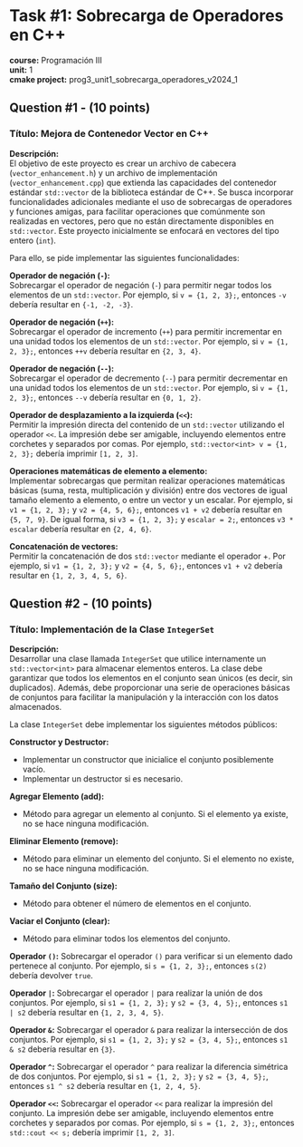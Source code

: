 # Task #1: Sobrecarga de Operadores en C++
**course:** Programación III  
**unit:** 1  
**cmake project:** prog3_unit1_sobrecarga_operadores_v2024_1

## Question #1 - (10 points)
### **Título**: Mejora de Contenedor Vector en C++
**Descripción:**  
El objetivo de este proyecto es crear un archivo de cabecera (`vector_enhancement.h`) y un archivo de implementación (`vector_enhancement.cpp`) que extienda las capacidades del contenedor estándar `std::vector` de la biblioteca estándar de C++. Se busca incorporar funcionalidades adicionales mediante el uso de sobrecargas de operadores y funciones amigas, para facilitar operaciones que comúnmente son realizadas en vectores, pero que no están directamente disponibles en `std::vector`. Este proyecto inicialmente se enfocará en vectores del tipo entero (`int`).

Para ello, se pide implementar las siguientes funcionalidades:

**Operador de negación (`-`):**  
Sobrecargar el operador de negación (`-`) para permitir negar todos los elementos de un `std::vector`. Por ejemplo, si `v = {1, 2, 3};`, entonces `-v` debería resultar en `{-1, -2, -3}`.

**Operador de negación (`++`):**  
Sobrecargar el operador de incremento (`++`) para permitir incrementar en una unidad todos los elementos de un `std::vector`. Por ejemplo, si `v = {1, 2, 3};`, entonces `++v` debería resultar en `{2, 3, 4}`.

**Operador de negación (`--`):**  
Sobrecargar el operador de decremento (`--`) para permitir decrementar en una unidad todos los elementos de un `std::vector`. Por ejemplo, si `v = {1, 2, 3};`, entonces `--v` debería resultar en `{0, 1, 2}`.

**Operador de desplazamiento a la izquierda (`<<`):**  
Permitir la impresión directa del contenido de un `std::vector` utilizando el operador `<<`. La impresión debe ser amigable, incluyendo elementos entre corchetes y separados por comas. Por ejemplo, `std::vector<int> v = {1, 2, 3};` debería imprimir `[1, 2, 3]`.

**Operaciones matemáticas de elemento a elemento:**  
Implementar sobrecargas que permitan realizar operaciones matemáticas básicas (suma, resta, multiplicación y división) entre dos vectores de igual tamaño elemento a elemento, o entre un vector y un escalar. Por ejemplo, si `v1 = {1, 2, 3};` y `v2 = {4, 5, 6};`, entonces `v1 + v2` debería resultar en `{5, 7, 9}`. De igual forma, si `v3 = {1, 2, 3};` y `escalar = 2;`, entonces `v3 * escalar` debería resultar en `{2, 4, 6}`.

**Concatenación de vectores:**  
Permitir la concatenación de dos `std::vector` mediante el operador +. Por ejemplo, si `v1 = {1, 2, 3};` y `v2 = {4, 5, 6};`, entonces `v1 + v2` debería resultar en `{1, 2, 3, 4, 5, 6}`.


## Question #2 - (10 points)
### **Título**: Implementación de la Clase `IntegerSet`
**Descripción:**  
Desarrollar una clase llamada `IntegerSet` que utilice internamente un `std::vector<int>` para almacenar elementos enteros. La clase debe garantizar que todos los elementos en el conjunto sean únicos (es decir, sin duplicados). Además, debe proporcionar una serie de operaciones básicas de conjuntos para facilitar la manipulación y la interacción con los datos almacenados.

La clase `IntegerSet` debe implementar los siguientes métodos públicos:

**Constructor y Destructor:**
- Implementar un constructor que inicialice el conjunto posiblemente vacío.
- Implementar un destructor si es necesario.

**Agregar Elemento (add):**
- Método para agregar un elemento al conjunto. Si el elemento ya existe, no se hace ninguna modificación.

**Eliminar Elemento (remove):**
- Método para eliminar un elemento del conjunto. Si el elemento no existe, no se hace ninguna modificación.

**Tamaño del Conjunto (size):**
- Método para obtener el número de elementos en el conjunto.

**Vaciar el Conjunto (clear):**
- Método para eliminar todos los elementos del conjunto.

**Operador `()`:**
Sobrecargar el operador `()` para verificar si un elemento dado pertenece al conjunto. Por ejemplo, si `s = {1, 2, 3};`, entonces `s(2)` debería devolver `true`.

**Operador `|`:**
Sobrecargar el operador `|` para realizar la unión de dos conjuntos. Por ejemplo, si `s1 = {1, 2, 3};` y `s2 = {3, 4, 5};`, entonces `s1 | s2` debería resultar en `{1, 2, 3, 4, 5}`.

**Operador `&`:**
Sobrecargar el operador `&` para realizar la intersección de dos conjuntos. Por ejemplo, si `s1 = {1, 2, 3};` y `s2 = {3, 4, 5};`, entonces `s1 & s2` debería resultar en `{3}`.

**Operador `^`:**
Sobrecargar el operador `^` para realizar la diferencia simétrica de dos conjuntos. Por ejemplo, si `s1 = {1, 2, 3};` y `s2 = {3, 4, 5};`, entonces `s1 ^ s2` debería resultar en `{1, 2, 4, 5}`.

**Operador `<<`:**
Sobrecargar el operador `<<` para realizar la impresión del conjunto. La impresión debe ser amigable, incluyendo elementos entre corchetes y separados por comas. Por ejemplo, si `s = {1, 2, 3};`, entonces `std::cout << s;` debería imprimir `[1, 2, 3]`.

